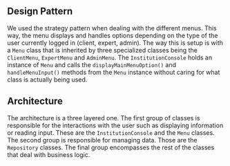 ## Design Pattern
We used the strategy pattern when dealing with the different menus. This way, the menu displays and handles options depending on the type of the user currently logged in (client, expert, admin). The way this is setup is with a `Menu` class that is inherited by three specialized classes being the `ClientMenu`, `ExpertMenu` and `AdminMenu`. The `InstitutionConsole` holds an instance of `Menu` and calls the `displayMainMenuOption()` and `handleMenuInput()` methods from the `Menu` instance without caring for what class is actually being used.

## Architecture
The architecture is a three layered one. The first group of classes is responsible for the interactions with the user such as displaying information or reading input. These are the `InstitutionConsole` and the `Menu` classes. The second group is responsible for managing data. Those are the `Repository` classes. The final group encompasses the rest of the classes that deal with business logic.
